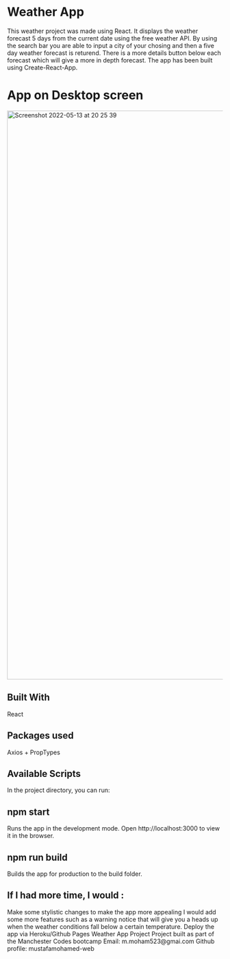 <h1>Weather App </h1>

This weather project was made using React. It displays the weather forecast 5 days from the current date using the free weather API. By using the search bar you are able to input a city of your chosing and then a five day weather forecast is returend. There is a more details button below each forecast which will give a more in depth forecast. The app has been built using Create-React-App.

<h1/> App on Desktop screen </h1>
<img width="1325" alt="Screenshot 2022-05-13 at 20 25 39" src="https://user-images.githubusercontent.com/71928795/168376484-7b93d9fe-a4e7-4540-bee1-d014bc45b555.png">

<h2>Built With</h2>
React

<h2> Packages used </h2>
Axios + PropTypes

<h2>Available Scripts</h2>
In the project directory, you can run:

<h2>npm start</h2>
Runs the app in the development mode.
Open http://localhost:3000 to view it in the browser.

<h2>npm run build</h2>
Builds the app for production to the build folder.

<h2>If I had more time, I would :</h2>
Make some stylistic changes to make the app more appealing
I would add some more features such as a warning notice that will give you a heads up when the weather conditions fall below a certain temperature.
Deploy the app via Heroku/Github Pages
Weather App Project
Project built as part of the Manchester Codes bootcamp
Email: m.moham523@gmai.com
Github profile: mustafamohamed-web
